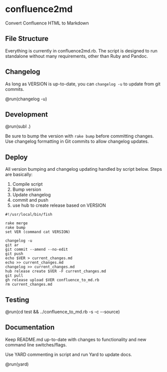 # confluence2md

Convert Confluence HTML to Markdown

## File Structure

Everything is currently in confluence2md.rb. The script is designed to run standalone without many requirements, other than Ruby and Pandoc.

## Changelog

As long as VERSION is up-to-date, you can `changelog -u` to update from git commits.

@run(changelog -u)

## Development

@run(subl .)

Be sure to bump the version with `rake bump` before committing changes. Use changelog formatting in Git commits to allow changelog updates.

## Deploy

All version bumping and changelog updating handled by script below. Steps are basically:

1. Compile script
1. Bump version
1. Update changelog
1. commit and push
1. use hub to create release based on VERSION

```run
#!/usr/local/bin/fish

rake merge
rake bump
set VER (command cat VERSION)

changelog -u
git ar
git commit --amend --no-edit
git push
echo $VER > current_changes.md
echo >> current_changes.md
changelog >> current_changes.md
hub release create $VER -F current_changes.md
git pull
gh release upload $VER confluence_to_md.rb
rm current_changes.md
```

## Testing

@run(cd test && ../confluence_to_md.rb -s -c --source)

## Documentation

Keep README.md up-to-date with changes to functionality and new command line switches/flags.

Use YARD commenting in script and run Yard to update docs.

@run(yard)
